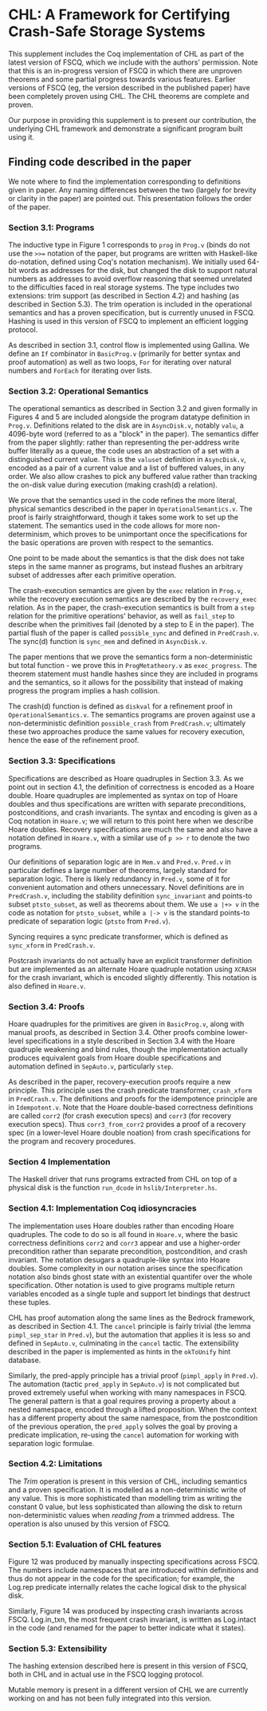 # CHL: A Framework for Certifying Crash-Safe Storage Systems

This supplement includes the Coq implementation of CHL as part of the latest
version of FSCQ, which we include with the authors' permission. Note that this
is an in-progress version of FSCQ in which there are unproven theorems and some
partial progress towards various features. Earlier versions of FSCQ (eg, the
version described in the published paper) have been completely proven using CHL.
The CHL theorems are complete and proven.

Our purpose in providing this supplement is to present our contribution, the
underlying CHL framework and demonstrate a significant program built using it.

## Finding code described in the paper

We note where to find the implementation corresponding to definitions given in
paper. Any naming differences between the two (largely for brevity or clarity in
the paper) are pointed out. This presentation follows the order of the paper.

### Section 3.1: Programs

The inductive type in Figure 1 corresponds to `prog` in `Prog.v` (binds do not
use the `>>=` notation of the paper, but programs are written with Haskell-like
do-notation, defined using Coq's notation mechanism). We initially used 64-bit
words as addresses for the disk, but changed the disk to support natural numbers
as addresses to avoid overflow reasoning that seemed unrelated to the
difficulties faced in real storage systems. The type includes two
extensions: trim support (as described in Section 4.2) and hashing (as described
in Section 5.3). The trim operation is included in the operational semantics and
has a proven specification, but is currently unused in FSCQ. Hashing is used in
this version of FSCQ to implement an efficient logging protocol.

As described in section 3.1, control flow is implemented using Gallina. We
define an `If` combinator in `BasicProg.v` (primarily for better syntax and
proof automation) as well as two loops, `For` for iterating over natural numbers
and `ForEach` for iterating over lists.

### Section 3.2: Operational Semantics

The operational semantics as described in Section 3.2 and given formally in
Figures 4 and 5 are included alongside the program datatype definition in
`Prog.v`. Definitions related to the disk are in `AsyncDisk.v`, notably `valu`,
a 4096-byte word (referred to as a "block" in the paper). The semantics differ
from the paper slightly: rather than representing the per-address write buffer
literally as a queue, the code uses an abstraction of a set with a distinguished
current value. This is the `valuset` definition in `AsyncDisk.v`, encoded as a
pair of a current value and a list of buffered values, in any order. We also
allow crashes to pick any buffered value rather than tracking the on-disk value
during execution (making crash(d) a relation).

We prove that the semantics used in the code refines the more literal, physical
semantics described in the paper in `OperationalSemantics.v`. The proof is
fairly straightforward, though it takes some work to set up the statement. The
semantics used in the code allows for more non-determinism, which proves to be
unimportant once the specifications for the basic operations are proven with
respect to the semantics.

One point to be made about the semantics is that the disk does not take steps in
the same manner as programs, but instead flushes an arbitrary subset of
addresses after each primitive operation.

The crash-execution semantics are given by the `exec` relation in `Prog.v`,
while the recovery execution semantics are described by the `recovery_exec`
relation. As in the paper, the crash-execution semantics is built from a `step`
relation for the primitive operations' behavior, as well as `fail_step` to
describe when the primitives fail (denoted by a step to E in the paper). The
partial flush of the paper is called `possible_sync` and defined in
`PredCrash.v`. The sync(d) function is `sync_mem` and defined in `AsyncDisk.v`.

The paper mentions that we prove the semantics form a non-deterministic but
total function - we prove this in `ProgMetatheory.v` as `exec_progress`. The
theorem statement must handle hashes since they are included in programs and the
semantics, so it allows for the possibility that instead of making progress the
program implies a hash collision.

The crash(d) function is defined as `diskval` for a refinement proof in
`OperationalSemantics.v`. The semantics programs are proven against use a
non-deterministic definition `possible_crash` from `PredCrash.v`; ultimately
these two approaches produce the same values for recovery execution, hence the
ease of the refinement proof.

### Section 3.3: Specifications

Specifications are described as Hoare quadruples in Section 3.3. As we point out
in section 4.1, the definition of correctness is encoded as a Hoare double.
Hoare quadruples are implemented as syntax on top of Hoare doubles and thus
specifications are written with separate preconditions, postconditions, and
crash invariants. The syntax and encoding is given as a Coq notation in
`Hoare.v`; we will return to this point here when we describe Hoare doubles.
Recovery specifications are much the same and also have a notation defined in
`Hoare.v`, with a similar use of `p >> r` to denote the two programs.

Our definitions of separation logic are in `Mem.v` and `Pred.v`. `Pred.v` in
particular defines a large number of theorems, largely standard for separation
logic. There is likely redundancy in `Pred.v`, some of it for convenient
automation and others unnecessary. Novel definitions are in `PredCrash.v`,
including the stability definition `sync_invariant` and points-to subset
`ptsto_subset`, as well as theorems about them. We use `a |+> v` in the code as
notation for `ptsto_subset`, while `a |-> v` is the standard points-to predicate
of separation logic (`ptsto` from `Pred.v`).

Syncing requires a sync predicate transformer, which is defined as `sync_xform`
in `PredCrash.v`.

Postcrash invariants do not actually have an explicit transformer definition but
are implemented as an alternate Hoare quadruple notation using `XCRASH` for the
crash invariant, which is encoded slightly differently. This notation is also
defined in `Hoare.v`.

### Section 3.4: Proofs

Hoare quadruples for the primitives are given in `BasicProg.v`, along with
manual proofs, as described in Section 3.4. Other proofs combine lower-level
specifications in a style described in Section 3.4 with the Hoare quadruple
weakening and bind rules, though the implementation actually produces equivalent
goals from Hoare double specifications and automation defined in `SepAuto.v`,
particularly `step`.

As described in the paper, recovery-execution proofs require a new principle.
This principle uses the crash predicate transformer, `crash_xform` in
`PredCrash.v`. The definitions and proofs for the idempotence principle are in
`Idempotent.v`. Note that the Hoare double-based correctness definitions are
called `corr2` (for crash execution specs) and `corr3` (for recovery execution
specs). Thus `corr3_from_corr2` provides a proof of a recovery spec (in a
lower-level Hoare double noation) from crash specifications for the program and
recovery procedures.

### Section 4 Implementation

The Haskell driver that runs programs extracted from CHL on top of a physical
disk is the function `run_dcode` in `hslib/Interpreter.hs`.

### Section 4.1: Implementation Coq idiosyncracies

The implementation uses Hoare doubles rather than encoding Hoare quadruples. The
code to do so is all found in `Hoare.v`, where the basic correctness definitions
`corr2` and `corr3` appear and use a higher-order precondition rather than
separate precondition, postcondition, and crash invariant. The notation desugars
a quadruple-like syntax into Hoare doubles. Some complexity in our notation
arises since the specification notation also binds ghost state with an
existential quantifer over the whole specification. Other notation is used to
give programs multiple return variables encoded as a single tuple and support
let bindings that destruct these tuples.

CHL has proof automation along the same lines as the Bedrock framework, as
described in Section 4.1. The `cancel` principle is fairly trivial (the lemma
`pimpl_sep_star` in `Pred.v`), but the automation that applies it is less so and
defined in `SepAuto.v`, culminating in the `cancel` tactic. The extensibility
described in the paper is implemented as hints in the `okToUnify` hint database.

Similarly, the pred-apply principle has a trivial proof (`pimpl_apply` in
`Pred.v`). The automation (tactic `pred_apply` in `SepAuto.v`) is not
complicated but proved extremely useful when working with many namespaces in
FSCQ. The general pattern is that a goal requires proving a property about a
nested namespace, encoded through a lifted proposition. When the context has a
different property about the same namespace, from the postcondition of the
previous operation, the `pred_apply` solves the goal by proving a predicate
implication, re-using the `cancel` automation for working with separation logic
formulae.

### Section 4.2: Limitations

The _Trim_ operation is present in this version of CHL, including semantics and
a proven specification. It is modelled as a non-deterministic write of any
value. This is more sophisticated than modelling trim as writing the constant 0
value, but less sophisticated than allowing the disk to return non-deterministic
values when _reading from_ a trimmed address. The operation is also unused by
this version of FSCQ.

### Section 5.1: Evaluation of CHL features

Figure 12 was produced by manually inspecting specifications across FSCQ. The
numbers include namespaces that are introduced within definitions and thus do
not appear in the code for the specification; for example, the Log.rep predicate
internally relates the cache logical disk to the physical disk.

Similarly, Figure 14 was produced by inspecting crash invariants across
FSCQ. Log.in_txn, the most frequent crash invariant, is written as Log.intact in
the code (and renamed for the paper to better indicate what it states).


### Section 5.3: Extensibility

The hashing extension described here is present in this version of FSCQ, both in
CHL and in actual use in the FSCQ logging protocol.

Mutable memory is present in a different version of CHL we are currently working
on and has not been fully integrated into this version.
